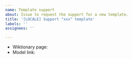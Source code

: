 ```yaml
---
name: Template support
about: Issue to request the support for a new template.
title: '[LOCALE] Support "xxx" template'
labels: ''
assignees: ''

---
```


- Wiktionary page: 
- Model link:
